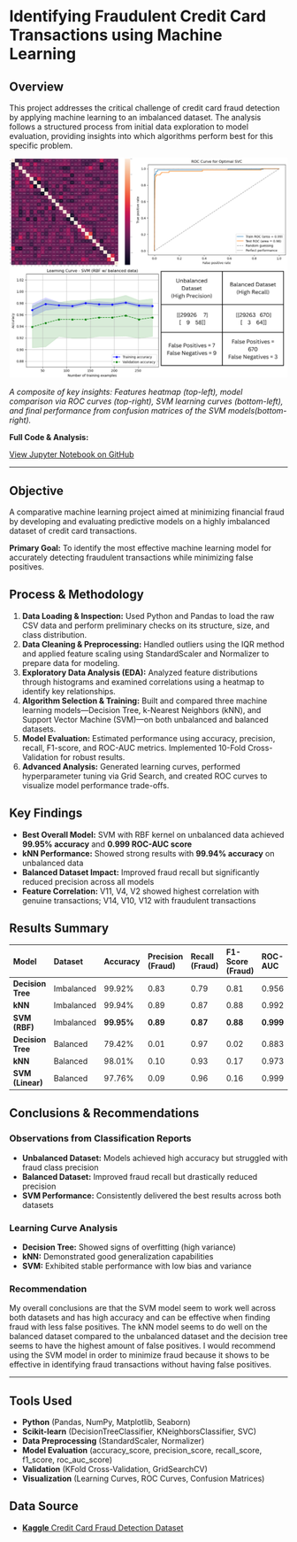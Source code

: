 # Identifying Fraudulent Credit Card Transactions using Machine Learning

## Overview

This project addresses the critical challenge of credit card fraud detection by applying machine learning to an imbalanced dataset. The analysis follows a structured process from initial data exploration to model evaluation, providing insights into which algorithms perform best for this specific problem.

![Fraud Detection Analysis Preview](assets/fraud_detect_vis.png)

*A composite of key insights: Features heatmap (top-left), model comparison via ROC curves (top-right), SVM learning curves (bottom-left), and final performance from confusion matrices of the SVM models(bottom-right).*

**Full Code & Analysis:** 

[View Jupyter Notebook on GitHub](analysis/fraud_detection_analysis.ipynb)  

---

## Objective

A comparative machine learning project aimed at minimizing financial fraud by developing and evaluating predictive models on a highly imbalanced dataset of credit card transactions.

**Primary Goal:** To identify the most effective machine learning model for accurately detecting fraudulent transactions while minimizing false positives.

## Process & Methodology
1. **Data Loading & Inspection:** Used Python and Pandas to load the raw CSV data and perform preliminary checks on its structure, size, and class distribution.
2. **Data Cleaning & Preprocessing:** Handled outliers using the IQR method and applied feature scaling using StandardScaler and Normalizer to prepare data for modeling.
3. **Exploratory Data Analysis (EDA):** Analyzed feature distributions through histograms and examined correlations using a heatmap to identify key relationships.
4. **Algorithm Selection & Training:** Built and compared three machine learning models—Decision Tree, k-Nearest Neighbors (kNN), and Support Vector Machine (SVM)—on both unbalanced and balanced datasets.
5. **Model Evaluation:** Estimated performance using accuracy, precision, recall, F1-score, and ROC-AUC metrics. Implemented 10-Fold Cross-Validation for robust results.
6. **Advanced Analysis:** Generated learning curves, performed hyperparameter tuning via Grid Search, and created ROC curves to visualize model performance trade-offs.

## Key Findings

- **Best Overall Model:** SVM with RBF kernel on unbalanced data achieved **99.95% accuracy** and **0.999 ROC-AUC score**
- **kNN Performance:** Showed strong results with **99.94% accuracy** on unbalanced data
- **Balanced Dataset Impact:** Improved fraud recall but significantly reduced precision across all models
- **Feature Correlation:** V11, V4, V2 showed highest correlation with genuine transactions; V14, V10, V12 with fraudulent transactions

## Results Summary

| Model | Dataset | Accuracy | Precision (Fraud) | Recall (Fraud) | F1-Score (Fraud) | ROC-AUC |
| :--- | :--- | :--- | :--- | :--- | :--- | :--- |
| **Decision Tree** | Imbalanced | 99.92% | 0.83 | 0.79 | 0.81 | 0.956 |
| **kNN** | Imbalanced | 99.94% | 0.89 | 0.87 | 0.88 | 0.992 |
| **SVM (RBF)** | Imbalanced | **99.95%** | **0.89** | **0.87** | **0.88** | **0.999** |
| **Decision Tree** | Balanced | 79.42% | 0.01 | 0.97 | 0.02 | 0.883 |
| **kNN** | Balanced | 98.01% | 0.10 | 0.93 | 0.17 | 0.973 |
| **SVM (Linear)** | Balanced | 97.76% | 0.09 | 0.96 | 0.16 | 0.999 |

## Conclusions & Recommendations

### **Observations from Classification Reports**
- **Unbalanced Dataset:** Models achieved high accuracy but struggled with fraud class precision
- **Balanced Dataset:** Improved fraud recall but drastically reduced precision
- **SVM Performance:** Consistently delivered the best results across both datasets

### Learning Curve Analysis
- **Decision Tree:** Showed signs of overfitting (high variance)
- **kNN:** Demonstrated good generalization capabilities
- **SVM:** Exhibited stable performance with low bias and variance

### Recommendation
My overall conclusions are that the SVM model seem to work well across both datasets and has high accuracy and can be effective when finding fraud with less false positives. The kNN model seems to do well on the balanced dataset compared to the unbalanced dataset and the decision tree seems to have the highest amount of false positives. I would recommend using the SVM model in order to minimize fraud because it shows to be effective in identifying fraud transactions without having false positives.

---

## Tools Used

- **Python** (Pandas, NumPy, Matplotlib, Seaborn)
- **Scikit-learn** (DecisionTreeClassifier, KNeighborsClassifier, SVC)
- **Data Preprocessing** (StandardScaler, Normalizer)
- **Model Evaluation** (accuracy_score, precision_score, recall_score, f1_score, roc_auc_score)
- **Validation** (KFold Cross-Validation, GridSearchCV)
- **Visualization** (Learning Curves, ROC Curves, Confusion Matrices)

## Data Source
- [**Kaggle** Credit Card Fraud Detection Dataset](https://www.kaggle.com/datasets/mlg-ulb/creditcardfraud)

